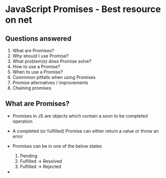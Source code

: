 # JavaScript Promises - Best resource on net

## Questions answered
1. What are Promises?
1. Why should I use Promise?
1. What problem(s) does Promise solve?
1. How to use a Promise?
1. When to use a Promise?
1. Commmon pitfalls when using Promises
1. Promise alternatives / improvements
1. Chaining promises

## What are Promises?

* Promises in JS are objects which contain a soon to be completed operation

* A completed (or fulfilled) Promise can either return a value or throw an error

* Promises can be in one of the below states
    1. Pending
    2. Fulfilled -> Resolved
    3. Fulfilled -> Rejected

* 